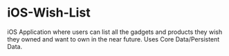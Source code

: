 # iOS-Wish-List
iOS Application where users can list all the gadgets and products they wish they owned and want to own in the near future. Uses Core Data/Persistent Data.
